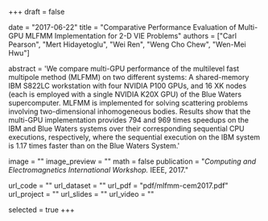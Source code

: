 +++
draft = false

date = "2017-06-22"
title = "Comparative Performance Evaluation of Multi-GPU MLFMM Implementation for 2-D VIE Problems"
authors = ["Carl Pearson", "Mert Hidayetoglu", "Wei Ren", "Weng Cho Chew", "Wen-Mei Hwu"]

abstract = 'We compare multi-GPU performance of the multilevel
fast multipole method (MLFMM) on two different systems:
A shared-memory IBM S822LC workstation with four NVIDIA
P100 GPUs, and 16 XK nodes (each is employed with a
single NVIDIA K20X GPU) of the Blue Waters supercomputer.
MLFMM is implemented for solving scattering problems involving
two-dimensional inhomogeneous bodies. Results show that the
multi-GPU implementation provides 794 and 969 times speedups
on the IBM and Blue Waters systems over their corresponding
sequential CPU executions, respectively, where the sequential
execution on the IBM system is 1.17 times faster than on the
Blue Waters System.'

image = ""
image_preview = ""
math = false
publication = "*Computing and Electromagnetics International Workshop.* IEEE, 2017."

url_code = ""
url_dataset = ""
url_pdf = "pdf/mlfmm-cem2017.pdf"
url_project = ""
url_slides = ""
url_video = ""

selected = true
+++